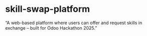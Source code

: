 # skill-swap-platform
“A web-based platform where users can offer and request skills in exchange – built for Odoo Hackathon 2025.”
